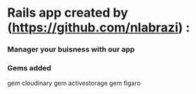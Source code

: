 # Rails app created by (https://github.com/nlabrazi) :

### Manager your buisness with our app

### Gems added
gem cloudinary
gem activestorage
gem figaro
